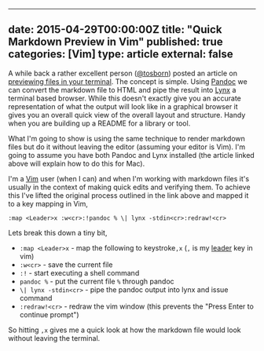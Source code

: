 
---
date: 2015-04-29T00:00:00Z
title: "Quick Markdown Preview in Vim"
published: true
categories: [Vim]
type: article
external: false
---

A while back a rather excellent person ([@tosborn](https://twitter.com/tosbourn)) posted an article on [previewing files in your terminal](http://tosbourn.com/view-markdown-files-terminal/).  The concept is simple.  Using [Pandoc](http://pandoc.org/) we can convert the markdown file to HTML and pipe the result into [Lynx](http://lynx.browser.org/) a terminal based browser.  While this doesn't exactly give you an accurate representation of what the output will look like in a graphical browser it gives you an overall quick view of the overall layout and structure.  Handy when you are building up a README for a library or tool.

What I'm going to show is using the same technique to render markdown files but do it without leaving the editor (assuming your editor is Vim).  I'm going to assume you have both Pandoc and Lynx installed (the article linked above will explain how to do this for Mac).

I'm a [Vim](http://www.vim.org/) user (when I can) and when I'm working with markdown files it's usually in the context of making quick edits and verifying them.  To achieve this I've lifted the original process outlined in the link above and mapped it to a key  mapping in Vim,

```
:map <Leader>x :w<cr>:!pandoc % \| lynx -stdin<cr>:redraw!<cr>
```

Lets break this down a tiny bit,

- `:map <Leader>x` - map the following to keystroke`,x` (`,` is my [leader](http://learnvimscriptthehardway.stevelosh.com/chapters/06.html) key in vim)
- `:w<cr>` - save the current file
- `:!` - start executing a shell command
- `pandoc %` - put the current file `%` through pandoc
- `\| lynx -stdin<cr>` - pipe the pandoc output into lynx and issue command
- `:redraw!<cr>` - redraw the vim window (this prevents the "Press Enter to continue prompt")

So hitting `,x` gives me a quick look at how the markdown file would look without leaving the terminal.


